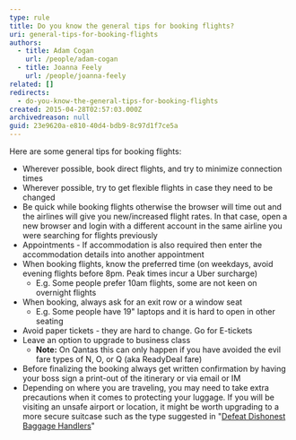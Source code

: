 ```yaml
---
type: rule
title: Do you know the general tips for booking flights?
uri: general-tips-for-booking-flights
authors:
  - title: Adam Cogan
    url: /people/adam-cogan
  - title: Joanna Feely
    url: /people/joanna-feely
related: []
redirects: 
  - do-you-know-the-general-tips-for-booking-flights
created: 2015-04-28T02:57:03.000Z
archivedreason: null
guid: 23e9620a-e810-40d4-bdb9-8c97d1f7ce5a
---
```

Here are some general tips for booking flights:

<!--endintro-->

* Wherever possible, book direct flights, and try to minimize connection times
* Wherever possible, try to get flexible flights in case they need to be changed
* Be quick while booking flights otherwise the browser will time out and the airlines will give you new/increased flight rates. In that case, open a new browser and login with a different account in the same airline you were searching for flights previously 
* Appointments - If accommodation is also required then enter the accommodation details into another appointment
* When booking flights, know the preferred time (on weekdays, avoid evening flights before 8pm. Peak times incur a Uber surcharge)
  * E.g. Some people prefer 10am flights, some are not keen on overnight flights
* When booking, always ask for an exit row or a window seat
  * E.g. Some people have 19" laptops and it is hard to open in other seating
* Avoid paper tickets - they are hard to change. Go for E-tickets
* Leave an option to upgrade to business class
  * **Note:** On Qantas this can only happen if you have avoided the evil fare types of N, O, or Q (aka ReadyDeal fare)
* Before finalizing the booking always get written confirmation by having your boss sign a print-out of the itinerary or via email or IM
* Depending on where you are traveling, you may need to take extra precautions when it comes to protecting your luggage. If you will be visiting an unsafe airport or location, it might be worth upgrading to a more secure suitcase such as the type suggested in "[Defeat Dishonest Baggage Handlers](https://www.youtube.com/watch?v=tbpKhHwwtiY)"
